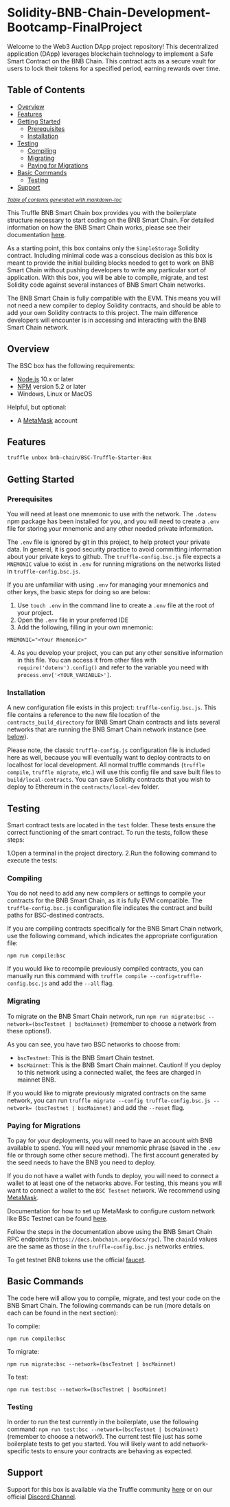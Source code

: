 # Solidity-BNB-Chain-Development-Bootcamp-FinalProject

Welcome to the Web3 Auction DApp project repository! This decentralized application (DApp) leverages blockchain technology to implement a Safe Smart Contract on the BNB Chain. This contract acts as a secure vault for users to lock their tokens for a specified period, earning rewards over time.

## Table of Contents
  - [Overview](#overview)
  - [Features](#features)
  - [Getting Started](#getting-started)
    - [Prerequisites](#prerequisites)
    - [Installation](#installation)
  - [Testing](#testing)
    - [Compiling](#compiling)
    - [Migrating](#migrating)
    - [Paying for Migrations](#paying-for-migrations)
  - [Basic Commands](#basic-commands)
    - [Testing](#testing)
  - [Support](#support)

<small><i><a href='http://ecotrust-canada.github.io/markdown-toc/'>Table of contents generated with markdown-toc</a></i></small>

This Truffle BNB Smart Chain box provides you with the boilerplate structure necessary to start coding on the BNB Smart Chain. For detailed information on how the BNB Smart Chain works, please see their documentation [here](https://docs.bnbchain.org/docs/getting-started).

As a starting point, this box contains only the ```SimpleStorage``` Solidity contract. Including minimal code was a conscious decision as this box is meant to provide the initial building blocks needed to get to work on BNB Smart Chain without pushing developers to write any particular sort of application. With this box, you will be able to compile, migrate, and test Solidity code against several instances of BNB Smart Chain networks.

The BNB Smart Chain is fully compatible with the EVM. This means you will not need a new compiler to deploy Solidity contracts, and should be able to add your own Solidity contracts to this project. The main difference developers will encounter is in accessing and interacting with the BNB Smart Chain network.

## Overview

The BSC box has the following requirements:

- [Node.js](https://nodejs.org/) 10.x or later
- [NPM](https://docs.npmjs.com/cli/) version 5.2 or later
- Windows, Linux or MacOS

Helpful, but optional:

- A [MetaMask](https://metamask.io/) account

## Features

```bash
truffle unbox bnb-chain/BSC-Truffle-Starter-Box
```

## Getting Started

### Prerequisites

You will need at least one mnemonic to use with the network. The `.dotenv` npm package has been installed for you, and you will need to create a `.env` file for storing your mnemonic and any other needed private information.

The `.env` file is ignored by git in this project, to help protect your private data. In general, it is good security practice to avoid committing information about your private keys to github. The `truffle-config.bsc.js` file expects a `MNEMONIC` value to exist in `.env` for running migrations on the networks listed in `truffle-config.bsc.js`.

If you are unfamiliar with using `.env` for managing your mnemonics and other keys, the basic steps for doing so are below:

1. Use `touch .env` in the command line to create a `.env` file at the root of your project.
2. Open the `.env` file in your preferred IDE
3. Add the following, filling in your own mnemonic:

```
MNEMONIC="<Your Mnemonic>"
```

4. As you develop your project, you can put any other sensitive information in this file. You can access it from other files with `require('dotenv').config()` and refer to the variable you need with `process.env['<YOUR_VARIABLE>']`.

### Installation

A new configuration file exists in this project: `truffle-config.bsc.js`. This file contains a reference to the new file location of the `contracts_build_directory` for BNB Smart Chain contracts and lists several networks that are running the BNB Smart Chain network instance (see [below](#migrating)).

Please note, the classic `truffle-config.js` configuration file is included here as well, because you will eventually want to deploy contracts to on localhost for local development. All normal truffle commands (`truffle compile`, `truffle migrate`, etc.) will use this config file and save built files to `build/local-contracts`. You can save Solidity contracts that you wish to deploy to Ethereum in the `contracts/local-dev` folder.

## Testing

Smart contract tests are located in the `test` folder. These tests ensure the correct functioning of the smart contract. To run the tests, follow these steps:

1.Open a terminal in the project directory.
2.Run the following command to execute the tests:

### Compiling

You do not need to add any new compilers or settings to compile your contracts for the BNB Smart Chain, as it is fully EVM compatible. The `truffle-config.bsc.js` configuration file indicates the contract and build paths for BSC-destined contracts.

If you are compiling contracts specifically for the BNB Smart Chain network, use the following command, which indicates the appropriate configuration file:

```
npm run compile:bsc
```

If you would like to recompile previously compiled contracts, you can manually run this command with
`truffle compile --config=truffle-config.bsc.js` and add the `--all` flag.

### Migrating

To migrate on the BNB Smart Chain network, run `npm run migrate:bsc --network=(bscTestnet | bscMainnet)` (remember to choose a network from these options!).

As you can see, you have two BSC networks to choose from:

- `bscTestnet`: This is the BNB Smart Chain testnet.
- `bscMainnet`: This is the BNB Smart Chain mainnet. Caution! If you deploy to this network using a connected wallet, the fees are charged in mainnet BNB.

If you would like to migrate previously migrated contracts on the same network, you can run `truffle migrate --config truffle-config.bsc.js --network= (bscTestnet | bscMainnet)` and add the `--reset` flag.

### Paying for Migrations

To pay for your deployments, you will need to have an account with BNB available to spend. You will need your mnemomic phrase (saved in the `.env` file or through some other secure method). The first account generated by the seed needs to have the BNB you need to deploy. 

If you do not have a wallet with funds to deploy, you will need to connect a wallet to at least one of the networks above. For testing, this means you will want to connect a wallet to the `BSC Testnet` network. We recommend using [MetaMask](https://metamask.io/).

Documentation for how to set up MetaMask to configure custom network like BSc Testnet can be found [here](https://academy.binance.com/en/articles/connecting-metamask-to-binance-smart-chain).

Follow the steps in the documentation above using the BNB Smart Chain RPC endpoints (`https://docs.bnbchain.org/docs/rpc`). The `chainId` values are the same as those in the `truffle-config.bsc.js` networks entries.

To get testnet BNB tokens use the official [faucet](https://testnet.bnbchain.org/faucet-smart).

## Basic Commands

The code here will allow you to compile, migrate, and test your code on the BNB Smart Chain. The following commands can be run (more details on each can be found in the next section):

To compile:

```
npm run compile:bsc
```

To migrate:

```
npm run migrate:bsc --network=(bscTestnet | bscMainnet)
```

To test:

```
npm run test:bsc --network=(bscTestnet | bscMainnet)
```

### Testing

In order to run the test currently in the boilerplate, use the following command: `npm run test:bsc --network=(bscTestnet | bscMainnet)` (remember to choose a network!). The current test file just has some boilerplate tests to get you started. You will likely want to add network-specific tests to ensure your contracts are behaving as expected.


## Support

Support for this box is available via the Truffle community [here](https://www.trufflesuite.com/community) or on our official [Discord Channel](https://discord.com/channels/789402563035660308/912296662834241597).
